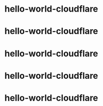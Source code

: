 # hello-world-cloudflare
# hello-world-cloudflare
# hello-world-cloudflare
# hello-world-cloudflare
# hello-world-cloudflare
